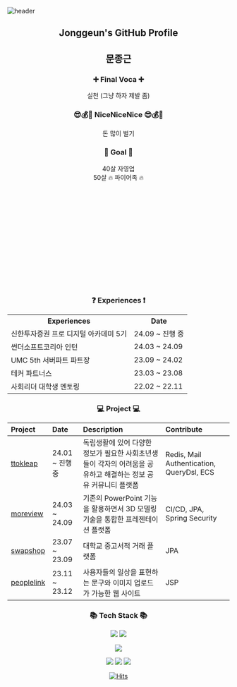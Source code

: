 ![header](https://capsule-render.vercel.app/api?type=waving&color=gradient&height=230&text=Growing%20and%20Sharing&fontSize=60&animation=fadeIn&fontAlignY=38&desc=&descAlignY=51&descAlign=62)

<h2 align="center">Jonggeun's GitHub Profile</h2>
<h2 align="center">문종근</h2>

<h3 align="center">➕ Final Voca ➕</h3>
<p align="center">
실천 (그냥 하자 제발 좀)
</p>

<h3 align="center"> 😎💰💸 NiceNiceNice 😎💰💸 </h3>
<p align="center">
돈 많이 벌기
</p>

<h3 align="center"> 🚩 Goal 🚩 </h3>
<p align="center">
40살 자영업<br>
50살 🔥 파이어족 🔥
</p>

<br><br><br><br><br><br><br><br><br><br><br><br><br>

<h3 align="center"> ❓ Experiences ❗️ </h3>

<div align="center">
  <table>
    <tr>
      <th>Experiences</th>
      <th>Date</th>
    </tr>
    <tr>
      <td>신한투자증권 프로 디지털 아카데미 5기</td>
      <td>24.09 ~ 진행 중</td>
    </tr>
    <tr>
      <td>썬더소프트코리아 인턴</td>
      <td>24.03 ~ 24.09</td>
    </tr>
    <tr>
      <td>UMC 5th 서버파트 파트장</td>
      <td>23.09 ~ 24.02</td>
    </tr>
    <tr>
      <td>테커 파트너스</td>
      <td>23.03 ~ 23.08</td>
    </tr>    
    <tr>
      <td>사회리더 대학생 멘토링</td>
      <td>22.02 ~ 22.11</td>
    </tr>   
  </table>
</div>


<h3 align="center"> 💻 Project 💻 </h3>

|Project|Date|Description|Contribute
|:---|:---|:---|:---|
|[ttokleap](https://github.com/ttoklip/BackEnd)|24.01 ~ 진행 중|독립생활에 있어 다양한 정보가 필요한 사회초년생들이 각자의 어려움을 공유하고 해결하는 정보 공유 커뮤니티 플랫폼|Redis, Mail Authentication, QueryDsl, ECS|
|[moreview](https://github.com/TUK-MoreView/more-view-backend)|24.03 ~ 24.09|기존의 PowerPoint 기능을 활용하면서 3D 모델링 기술을 통합한 프레젠테이션 플랫폼|CI/CD, JPA, Spring Security| 
|[swapshop](https://github.com/why-only-english/swapshop-backend)|23.07 ~ 23.09|대학교 중고서적 거래 플랫폼|JPA|
|[peoplelink](https://github.com/why-only-english/peoplelink)|23.11 ~ 23.12|사용자들의 일상을 표현하는 문구와 이미지 업로드가 가능한 웹 사이트|JSP|

<h3 align="center">📚 Tech Stack 📚</h3>
<p align="center">
    <img src="https://img.shields.io/badge/Java-007396?style=for-the-badge&logo=Java&logoColor=white">
    <img src="https://img.shields.io/badge/Spring Boot-6DB33F?style=for-the-badge&logo=Spring Boot&logoColor=white">

</p>

<p align="center">
    <img src="https://img.shields.io/badge/MySQL-4479A1?style=for-the-badge&logo=MySQL&logoColor=white">
</p>

<p align="center">
    <img src="https://img.shields.io/badge/docker-2496ED?style=for-the-badge&logo=docker&logoColor=white">
    <img src="https://img.shields.io/badge/github actions-2088FF?style=for-the-badge&logo=githubactions&logoColor=white">
    <img src="https://img.shields.io/badge/aws-FF9900?style=for-the-badge&logo=amazonaws&logoColor=white">
</p>

<div align="center">

[![Hits](https://hits.seeyoufarm.com/api/count/incr/badge.svg?url=https%3A%2F%2Fgithub.com%2Fwhy-only-english&count_bg=%2379C83D&title_bg=%23555555&icon=&icon_color=%23E7E7E7&title=hits&edge_flat=false)](https://github.com/why-only-english)

</div>


<!--
**why-only-english/why-only-english** is a ✨ _special_ ✨ repository because its `README.md` (this file) appears on your GitHub profile.

Here are some ideas to get you started:

- 🔭 I’m currently working on ...
- 🌱 I’m currently learning ...
- 👯 I’m looking to collaborate on ...
- 🤔 I’m looking for help with ...
- 💬 Ask me about ...
- 📫 How to reach me: ...
- 😄 Pronouns: ...
- ⚡ Fun fact: ...
-->
